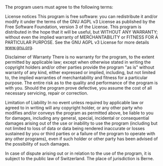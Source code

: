 The program users must agree to the following terms:

License notices
This program is free software: you can redistribute it and/or modify it under the terms of the GNU AGPL v3 License as published by the Free Software Foundation, version 3 of the License.
This program is distributed in the hope that it will be useful, but WITHOUT ANY WARRANTY; without even the implied warranty of MERCHANTABILITY or FITNESS FOR A PARTICULAR PURPOSE.  See the GNU AGPL v3 License for more details www.gnu.org.

Disclaimer of Warranty
There is no warranty for the program, to the extent permitted by applicable law; except when otherwise stated in writing the copyright holders and/or other parties provide the program "as is" without warranty of any kind, either expressed or implied, including, but not limited to, the implied warranties of merchantability and fitness for a particular purpose. The entire risk as to the quality and performance of the program is with you. Should the program prove defective, you assume the cost of all necessary servicing, repair or correction.

Limitation of Liability 
In no event unless required by applicable law or agreed to in writing will any copyright holder, or any other party who modifies and/or conveys the program as permitted above, be liable to you for damages, including any general, special, incidental or consequential damages arising out of the use or inability to use the program (including but not limited to loss of data or data being rendered inaccurate or losses sustained by you or third parties or a failure of the program to operate with any other programs), even if such holder or other party has been advised of the possibility of such damages.

In case of dispute arising out or in relation to the use of the program, it is subject to the public law of Switzerland. The place of jurisdiction is Berne.
